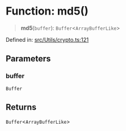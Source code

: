 # Function: md5()

> **md5**(`buffer`): `Buffer`\<`ArrayBufferLike`\>

Defined in: [src/Utils/crypto.ts:121](https://github.com/Fokusdotid/bail/blob/546bbbb35e652e95f45982a71bee62b2c682e4eb/src/Utils/crypto.ts#L121)

## Parameters

### buffer

`Buffer`

## Returns

`Buffer`\<`ArrayBufferLike`\>
